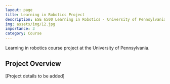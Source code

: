```yaml
---
layout: page
title: Learning in Robotics Project
description: ESE 6500 Learning in Robotics · University of Pennsylvania · Spring 2025
img: assets/img/12.jpg
importance: 3
category: Course
---
```


Learning in robotics course project at the University of Pennsylvania.

## Project Overview

[Project details to be added]
